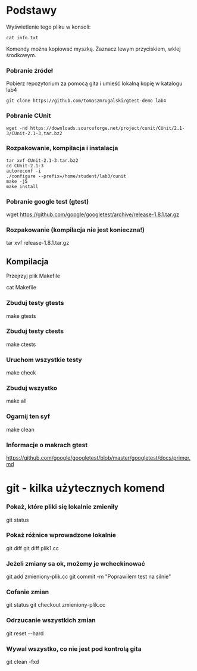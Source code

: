 # Podstawy

Wyświetlenie tego pliku w konsoli:

```console
cat info.txt
```

Komendy można kopiować myszką. Zaznacz lewym przyciskiem, wklej środkowym.

### Pobranie źródeł

Pobierz repozytorium za pomocą gita i umieść lokalną kopię w katalogu lab4

```console
git clone https://github.com/tomaszmrugalski/gtest-demo lab4
```

### Pobranie CUnit

```console
wget -nd https://downloads.sourceforge.net/project/cunit/CUnit/2.1-3/CUnit-2.1-3.tar.bz2
```

### Rozpakowanie, kompilacja i instalacja

```console
tar xvf CUnit-2.1-3.tar.bz2
cd CUnit-2.1-3
autoreconf -i
./configure --prefix=/home/student/lab3/cunit
make -j5
make install
```

### Pobranie google test (gtest)

wget https://github.com/google/googletest/archive/release-1.8.1.tar.gz

### Rozpakowanie (kompilacja nie jest konieczna!)

tar xvf release-1.8.1.tar.gz

## Kompilacja

Przejrzyj plik Makefile

cat Makefile

### Zbuduj testy gtests

make gtests

### Zbuduj testy ctests

make ctests

### Uruchom wszystkie testy

make check

### Zbuduj wszystko
make all

### Ogarnij ten syf
make clean

### Informacje o makrach gtest
https://github.com/google/googletest/blob/master/googletest/docs/primer.md

# git - kilka użytecznych komend

### Pokaż, które pliki się lokalnie zmieniły
git status

### Pokaż różnice wprowadzone lokalnie
git diff
git diff plik1.cc

### Jeżeli zmiany sa ok, możemy je wcheckinować
git add zmieniony-plik.cc
git commit -m "Poprawilem test na silnie"

### Cofanie zmian
git status
git checkout zmieniony-plik.cc

### Odrzucanie wszystkich zmian

git reset --hard

### Wywal wszystko, co nie jest pod kontrolą gita
git clean -fxd
